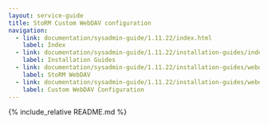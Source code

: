 ```yaml
---
layout: service-guide
title: StoRM Custom WebDAV configuration
navigation:
  - link: documentation/sysadmin-guide/1.11.22/index.html
    label: Index
  - link: documentation/sysadmin-guide/1.11.22/installation-guides/index.html
    label: Installation Guides
  - link: documentation/sysadmin-guide/1.11.22/installation-guides/webdav/index.html
    label: StoRM WebDAV
  - link: documentation/sysadmin-guide/1.11.22/installation-guides/webdav/custom-webdav-configuration/index.html
    label: Custom WebDAV Configuration
---
```


{% include_relative README.md %}